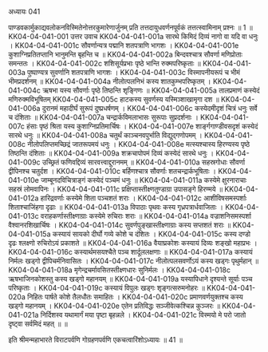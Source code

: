 अध्यायः 041

पाण्डवकार्मुकाद्यवलोकनविस्मितेनोत्तरकुमारेणार्जुनम् प्रति तत्तदायुधवर्णनपूर्वकं तत्तत्स्वामिनाम् प्रश्नः ॥ 1 ॥
KK04-04-041-001	उत्तर उवाच 
KK04-04-041-001a	सारथे किमिदं दिव्यं नागो वा यदि वा धनुः ।
KK04-04-041-001c	सौवर्णान्यत्र पद्मानि शतपत्राणि भागशः ।
KK04-04-041-001e	कुशाग्निप्रतितप्तानि भानुमन्ति बृहन्ति च ॥
KK04-04-041-002a	बिन्दवश्चात्र सौवर्णा मणिप्रोताः समन्ततः ।
KK04-04-041-002c	शशिसूर्यप्रभाः पृष्ठे भान्ति रुक्मपरिष्कृताः ॥
KK04-04-041-003a	पुष्पाण्यत्र सुवर्णानि शतपत्राणि भागशः ।
KK04-04-041-003c	विस्मापनीयरूपं च भीमं भीमप्रदर्शनम् ॥
KK04-04-041-004a	नीलोत्पलनिभं कस्य शातकुम्भपरिष्कृतम् ।
KK04-04-041-004c	ऋषभा यस्य सौवर्णाः पृष्ठे तिष्ठन्ति शृङ्गिणः ॥
KK04-04-041-005a	तालप्रमाणं कस्येदं मणिरुक्मविभूषितम्
KK04-04-041-005c	हाटकस्य सुवर्णस्य यस्मिञ्शाखामृगा दश ॥
KK04-04-041-006a	दुरानमं महादीर्घं सुरूपं दुष्प्रधर्षणम् ।
KK04-04-041-006c	कस्येदमीदृशं चित्रं धनुः सर्वे च दंशिताः ॥
KK04-04-041-007a	चन्द्रार्कविमलाभासः सुरूपाः सुप्रदर्शनाः ।
KK04-04-041-007c	हंसाः पृष्ठं श्रिता यस्य कुशाग्निप्रतिमार्चिषः ।
KK04-04-041-007e	शार्ङ्गगाण्डीवसदृशं कस्येदं सारथे धनुः ॥
KK04-04-041-008a	चतुर्थं काञ्चनवपुर्भाति विद्युद्गणोपमम् ।
KK04-04-041-008c	नीलोपलिप्तमच्छिद्रं जातरूपमयं धनुः ।
KK04-04-041-008e	मत्स्यश्चास्य हिरण्यस्य पृष्ठे तिष्ठन्ति दंशिताः ॥
KK04-04-041-009a	शक्रचापोपमं दिव्यं कस्येदं सारथे धनुः ।
KK04-04-041-009c	उच्छ्रितं फणिवद्दिव्यं सारवत्त्वाद्दुरानमम् ॥
KK04-04-041-010a	सहस्रगोधाः सौवर्णा द्वीपिनश्च चतुर्दश ।
KK04-04-041-010c	बर्हिणश्चात्र सौवर्णाः शतचन्द्रार्कभूषिताः ।
KK04-04-041-010e	जाम्बूनदविचित्राङ्गं कस्येदं पञ्चमं धनुः ॥
KK04-04-041-011a	कस्येमे क्षुरनाराचाः सहस्रं लोमवापिनः ।
KK04-04-041-011c	प्रक्षिप्तास्तीक्ष्णतुण्डाग्रा उपासङ्गे हिरण्मये ॥
KK04-04-041-012a	हारिद्रवर्णाः कस्येमे शिता पञ्चशतं शराः ।
KK04-04-041-012c	आशीविषसमस्पर्शाः शिताश्चाजिंहगा दृढाः ॥
KK04-04-041-013a	विपाठाः पृथवः कस्य गृध्रपत्रार्धवाजिताः ।
KK04-04-041-013c	वराहकर्णास्तीक्ष्णाग्राः कस्येमे रुचिराः शराः ॥
KK04-04-041-014a	वज्राशनिसमस्पर्शा वैश्वानरशिखार्चिषः ।
KK04-04-041-014c	सुवर्णपुङ्खास्तीक्ष्णाग्राः कस्य सप्तशतं शराः ॥
KK04-04-041-015a	कस्यायं सायको दीर्घो गव्ये कोशे च दंशितः ।
KK04-04-041-015c	कस्य दण्डो दृढः श्लक्ष्णो रुचिरोऽयं प्रकाशते ॥
KK04-04-041-016a	वैयाघ्रकोशः कस्यायं दिव्यः शङ्खो महाप्रभः ।
KK04-04-041-016c	कस्यार्थमसयश्चैते पञ्च शार्दूललक्षणाः ॥
KK04-04-041-017a	कस्यायं निर्मलः खड्गो द्वीपिचर्मनिवासितः ।
KK04-04-041-017c	नीलोत्पलसवर्णोऽयं कस्य खड्गः पृथुर्महान् ॥
KK04-04-041-018a	मृगेन्द्रचर्मावसितस्तीक्ष्णधारः सुनिर्मलः ।
KK04-04-041-018c	ऋषभाजिनकोशस्तु कस्य खड्गो महानयम् ॥
KK04-04-041-019a	यस्यापिधाने दृश्यन्ते सूर्याः पञ्च परिष्कृताः ।
KK04-04-041-019c	कस्यायं विपुलः खड्गः शृङ्गत्सरुमनोहरः ॥
KK04-04-041-020a	निहितः पार्षते कोशे तैलधौतः समाहितः ।
KK04-04-041-020c	प्रमाणवर्णयुक्तश्च कस्य खड्गो महानयम् ।
KK04-04-041-020e	एतेन प्रतिविद्धः सञ्जीवेत्कश्चिन्न कुञ्जरः ॥
KK04-04-041-021a	निर्दिशस्व यथामार्गं मया पृष्टा बृहन्नले ।
KK04-04-041-021c	विस्मयो मे परो जातो दृष्ट्वा सर्वमिदं महत् ॥ ॥

इति श्रीमन्महाभारते विराटपर्वणि गोग्रहणपर्वणि एकचत्वारिंशोऽध्यायः ॥ 41 ॥
